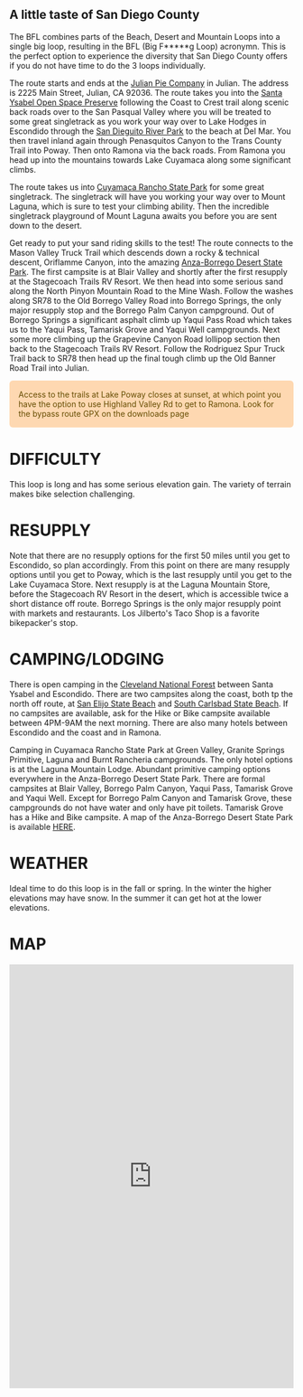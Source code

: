 ## A little taste of San Diego County

The BFL combines parts of the Beach, Desert and Mountain Loops into a single big loop, resulting in the BFL (Big F*****g Loop) acronymn. This is the perfect option to experience the diversity that San Diego County offers if you do not have time to do the 3 loops individually.

The route starts and ends at the [Julian Pie Company](https://julian-pie.myshopify.com/) in Julian. The address is 2225 Main Street, Julian, CA 92036.  The route takes you into the [Santa Ysabel Open Space Preserve](http://www.sdparks.org/content/sdparks/en/park-pages/SantaYsabel.html) following the Coast to Crest trail along scenic back roads over to the San Pasqual Valley where you will be treated to some great singletrack as you work your way over to Lake Hodges in Escondido through the [San Dieguito River Park](http://www.sdrp.org/wordpress/trails/) to the beach at Del Mar. You then travel inland again through Penasquitos Canyon to the Trans County Trail</a> into Poway. Then onto Ramona via the back roads. From Ramona you head up into the mountains towards Lake Cuyamaca along some significant climbs.

The route takes us into [Cuyamaca Rancho State Park](https://www.parks.ca.gov/?page_id=667) for some great singletrack. The singletrack will have you working your way over to Mount Laguna, which is sure to test your climbing ability. Then the incredible singletrack playground of Mount Laguna awaits you before you are sent down to the desert.

Get ready to put your sand riding skills to the test! The route connects to the Mason Valley Truck Trail which descends down a rocky & technical descent, Oriflamme Canyon, into the amazing [Anza-Borrego Desert State Park](https://www.parks.ca.gov/?page_id=638). The first campsite is at Blair Valley and shortly after the first resupply at the Stagecoach Trails RV Resort. We then head into some serious sand along the North Pinyon Mountain Road to the Mine Wash. Follow the washes along SR78 to the Old Borrego Valley Road into Borrego Springs, the only major resupply stop and the Borrego Palm Canyon campground. Out of Borrego Springs a significant asphalt climb up Yaqui Pass Road which takes us to the Yaqui Pass, Tamarisk Grove and Yaqui Well campgrounds. Next some more climbing up the Grapevine Canyon Road lollipop section then back to the Stagecoach Trails RV Resort. Follow the Rodriguez Spur Truck Trail back to SR78 then head up the final tough climb up the Old Banner Road Trail into Julian.

<div style="color:#664d03;background-color:#fed8b1;padding:16px;border:1px #ffe69c;border-radius:6px;">Access to the trails at Lake Poway closes at sunset, at which point you have the option to use Highland Valley Rd to get to Ramona. Look for the bypass route GPX on the downloads page</div>

# DIFFICULTY
This loop is long and has some serious elevation gain. The variety of terrain makes bike selection challenging.

# RESUPPLY
Note that there are no resupply options for the first 50 miles until you get to Escondido, so plan accordingly. From this point on there are many resupply options until you get to Poway, which is the last resupply until you get to the Lake Cuyamaca Store. Next resupply is at the Laguna Mountain Store, before the Stagecoach RV Resort in the desert, which is accessible twice a short distance off route. Borrego Springs is the only major resupply point with markets and restaurants. Los Jilberto's Taco Shop is a favorite bikepacker's stop.

# CAMPING/LODGING
There is open camping in the [Cleveland National Forest](https://www.fs.usda.gov/detailfull/cleveland/about-forest/?cid=stelprdb5275501#Camping) between Santa Ysabel and Escondido. There are two campsites along the coast, both tp the north off route, at [San Elijo State Beach](http://www.parks.ca.gov/?page_id=662) and [South Carlsbad State Beach](http://www.parks.ca.gov/?page_id=660). If no campsites are available, ask for the Hike or Bike campsite available between 4PM-9AM the next morning. There are also many hotels between Escondido and the coast and in Ramona.

Camping in Cuyamaca Rancho State Park at Green Valley, Granite Springs Primitive, Laguna and Burnt Rancheria campgrounds. The only hotel options is at the Laguna Mountain Lodge.
Abundant primitive camping options everywhere in the Anza-Borrego Desert State Park. There are formal campsites at Blair Valley, Borrego Palm Canyon, Yaqui Pass, Tamarisk Grove and Yaqui Well. Except for Borrego Palm Canyon and Tamarisk Grove, these campgrounds do not have water and only have pit toilets. Tamarisk Grove has a Hike and Bike campsite. A map of the Anza-Borrego Desert State Park is available [HERE](http://www.parks.ca.gov/pages/638/files/abdspmap.pdf).

# WEATHER
Ideal time to do this loop is in the fall or spring. In the winter the higher elevations may have snow. In the summer it can get hot at the lower elevations.

# MAP
<iframe src="https://ridewithgps.com/embeds?type=route&id=31418791&sampleGraph=true&privacyCode=W9k9trIdvDoosk57" style="width: 1px; min-width: 100%; height: 750px; border: none;" scrolling="no" ></iframe>